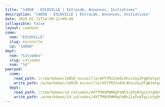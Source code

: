 ```yaml
---
title: "14850 - ESCOVILLE | Entraide, Annonces, Initiatives"
description: "14850 - ESCOVILLE | Entraide, Annonces, Initiatives"
date: 2020-01-11T14:09:21+09:00
collapsible: false
layout: commune
comm:
  nom: "ESCOVILLE"
  slug: escoville
  cp: "14850"
dept:
  nom: "Calvados"
  slug: calvados
  num: "14"
peerpad:
  comm:
    read_path: /r/markdown/14850_escoville/4XTTMJ2s6dL9hzv2ey2FgWJetgo9X8Rfdkfb7dp72SWiRzWrj
    write_path: /w/markdown/14850_escoville/4XTTMJ2s6dL9hzv2ey2FgWJetgo9X8Rfdkfb7dp72SWiRzWrj-K3TgUxUoagVPynkjNDiB6sQT6PWw2V3JYUdiQKejfGk59KxjrLuHsRAhWosaqE8kj5gSSPZbDrhaUNu8bgVvjmjDHr7R7pJtSwcQLnJ266dJYQXuKzZ561j7gg4XVH5zn2N6uwFD
  dept:
    read_path: /r/markdown/14_calvados/4XTTM9GPWMAgFeBh1iyPyATgcLotg9e9APJpQBEyY3RZiUwJ6
    write_path: /w/markdown/14_calvados/4XTTM9GPWMAgFeBh1iyPyATgcLotg9e9APJpQBEyY3RZiUwJ6-K3TgUXWJAT2cYJ9ZstQphkkm2za8um5GwwXsivqaDFTgbhMDcHaRXnT3h69szAqCyvWcFfDim5fkwc6CXdUtyvPpirbD1TPAb6xCxpPN6dR3zzDRe29YehQYbhZdjvZYkgztJYvi
---
```


